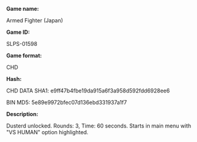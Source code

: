 ﻿**Game name:**

Armed Fighter (Japan)

**Game ID:**

SLPS-01598

**Game format:**

CHD

**Hash:**

CHD DATA SHA1: e9ff47b4fbe19da915a6f3a958d592fdd6928ee6

BIN MD5: 5e89e9972bfec07d136ebd331937a1f7

**Description:**

Dusterd unlocked. Rounds: 3, Time: 60 seconds. Starts in main menu with "VS HUMAN" option highlighted.